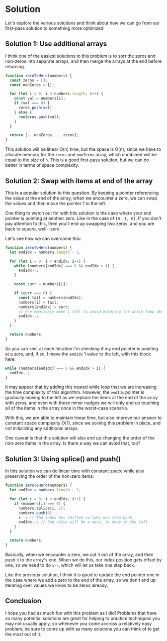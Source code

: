 # Solution

Let's explore the various solutions and think about how we can go from our first-pass solution to something more optimized

## Solution 1: Use additional arrays

I think one of the easiest solutions to this problem is to sort the zeros and non-zeros into separate arrays, and then merge the arrays at the end before returning.

```js
function zeroToHero(numbers) {
  const zeros = [];
  const nonZeros = [];

  for (let i = 0; i < numbers.length; i++) {
    const val = numbers[i];
    if (val === 0) {
      zeros.push(val);
    } else {
      nonZeros.push(val);
    }
  }

  return [...nonZeros, ...zeros];
}
```

This solution will be linear O(n) time, but the space is O(n), since we have to allocate memory for the `zeros` and `nonZeros` array, which combined will be equal to the size of `n`. This is a good first-pass solution, but we can do better in terms of space complexity.

## Solution 2: Swap with items at end of the array

This is a popular solution to this question. By keeping a pointer referencing the value at the end of the array, when we encounter a zero, we can swap the values and then move the pointer 1 to the left.

One thing to watch out for with this solution is the case where your end pointer is pointing at another zero. Like in the case of `[0, 1, 0]`. If you don't pay attention to this, then you'll end up swapping two zeros, and you are back to square, well--zero.

Let's see how we can overcome this:

```js
function zeroToHero(numbers) {
  let endIdx = numbers.length - 1;

  for (let i = 0; i < endIdx; i++) {
    while (numbers[endIdx] === 0 && endIdx > i) {
      endIdx--;
    }

    const curr = numbers[i];

    if (curr === 0) {
      const tail = numbers[endIdx];
      numbers[i] = tail;
      numbers[endIdx] = curr;
      // Pre-emptively move 1 left to avoid entering the while loop above at least once
      endIdx--;
    }
  }

  return numbers;
}
```

As you can see, at each iteration I'm checking if my end pointer is pointing at a zero, and, if so, I move the `endIdx` 1 value to the left, with this block here:

```js
while (numbers[endIdx] === 0 && endIdx > i) {
  endIdx--;
}
```

It may appear that by adding this nested while loop that we are increasing the time complexity of this algorithm. However, the `endIdx` pointer is gradually moving to the left as we replace the items at the end of the array with zeros, and even with these minor nudges we will only end up touching all of the items in the array once in the worst-case scenario.

With this, we are able to maintain linear time, but also improve our answer to constant space complexity O(1), since we solving this problem in place, and not initializing any additional arrays.

One caveat is that this solution will also end up changing the order of the non-zero items in the array. Is there a way we can avoid that, too?

## Solution 3: Using splice() and push()

In this solution we can do linear time with constant space while also preserving the order of the non-zero items:

```js
function zeroToHero(numbers) {
  let endIdx = numbers.length - 1;

  for (let i = 0; i < endIdx; i++) {
    if (numbers[i] === 0) {
      numbers.splice(i, 1);
      numbers.push(0);
      i--; // The index has shifted so take one step back
      endIdx--; // End value will be a zero, so move to the left
    }
  }

  return numbers;
}
```

Basically, when we encounter a zero, we cut it out of the array, and then push it to the array's end. When we do this, our index position gets offset by one, so we need to do `i--`, which will let us take one step back.

Like the previous solution, I think it is good to update the end pointer one in the case where we add a zero to the end of the array, so we don't end up iterating over values we know to be zeros already.

## Conclusion

I hope you had as much fun with this problem as I did! Problems that have so many potential solutions are great for helping to practice techniques you may not usually apply, so whenever you come accross a relatively easy problem, be sure to come up with as many solutions you can think of to get the most out of it.
